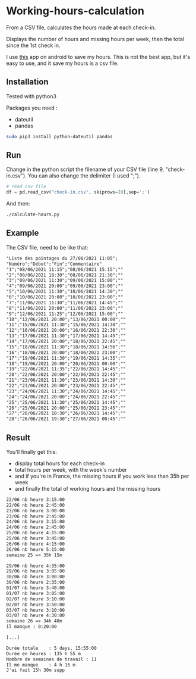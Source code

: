 # Working-hours-calculation
From a CSV file, calculates the hours made at each check-in. 

Displays the number of hours and missing hours per week, then the total since the 1st check in.

I use [this](https://play.google.com/store/apps/details?id=com.picca.pointage&hl=fr&gl=US) app on android to save my hours.
This is not the best app, but it's easy to use, and it save my hours is a csv file.

## Installation

Tested with python3

Packages you need :

* dateutil
* pandas

```bash
sudo pip3 install python-dateutil pandas
```

## Run

Change in the python script the filename of your CSV file (line 9, "check-in.csv").
You can also change the delimiter (I used ";").

```python
# read csv file
df = pd.read_csv("check-in.csv", skiprows=[0],sep=';')
```
And then:
```bash
./calculate-hours.py
```
## Example

The CSV file, need to be like that:

```txt
"Liste des pointages du 27/06/2021 11:05";
"Numéro";"Début";"Fin";"Commentaire"
"1";"08/06/2021 11:15";"08/06/2021 15:15";""
"2";"08/06/2021 18:30";"08/06/2021 21:30";""
"3";"09/06/2021 11:30";"09/06/2021 15:00";""
"4";"09/06/2021 20:00";"09/06/2021 23:00";""
"5";"10/06/2021 11:30";"10/06/2021 14:30";""
"6";"10/06/2021 20:00";"10/06/2021 23:00";""
"7";"11/06/2021 11:30";"11/06/2021 14:45";""
"8";"11/06/2021 20:00";"11/06/2021 23:00";""
"9";"12/06/2021 11:25";"12/06/2021 15:00";""
"10";"12/06/2021 20:00";"13/06/2021 00:00";""
"11";"15/06/2021 11:30";"15/06/2021 14:30";""
"12";"16/06/2021 20:00";"16/06/2021 22:30";""
"13";"17/06/2021 11:30";"17/06/2021 14:45";""
"14";"17/06/2021 20:00";"18/06/2021 22:45";""
"15";"18/06/2021 11:30";"18/06/2021 14:56";""
"16";"18/06/2021 20:00";"18/06/2021 23:00";""
"17";"19/06/2021 11:30";"19/06/2021 14:35";""
"18";"19/06/2021 20:00";"20/06/2021 00:00";""
"19";"22/06/2021 11:35";"22/06/2021 14:45";""
"20";"22/06/2021 20:00";"22/06/2021 22:45";""
"21";"23/06/2021 11:30";"23/06/2021 14:30";""
"22";"23/06/2021 20:00";"23/06/2021 22:45";""
"23";"24/06/2021 11:30";"24/06/2021 14:45";""
"24";"24/06/2021 20:00";"24/06/2021 22:45";""
"25";"25/06/2021 11:30";"25/06/2021 14:45";""
"26";"25/06/2021 20:00";"25/06/2021 23:45";""
"27";"26/06/2021 10:30";"26/06/2021 14:45";""
"28";"26/06/2021 19:30";"27/06/2021 00:45";""
```

## Result

You'll finally get this:

* display total hours for each check-in
* total hours per week, with the week's number
* and if you're in France, the missing hours if you work less than 35h per week
* and finally the total of working hours and the missing hours

```txt
22/06 nb heure 3:15:00
22/06 nb heure 2:45:00
23/06 nb heure 3:00:00
23/06 nb heure 2:45:00
24/06 nb heure 3:15:00
24/06 nb heure 2:45:00
25/06 nb heure 4:15:00
25/06 nb heure 3:45:00
26/06 nb heure 4:15:00
26/06 nb heure 5:15:00
semaine 25 => 35h 15m

29/06 nb heure 4:35:00
29/06 nb heure 3:05:00
30/06 nb heure 3:00:00
30/06 nb heure 2:35:00
01/07 nb heure 3:40:00
01/07 nb heure 3:05:00
02/07 nb heure 3:10:00
02/07 nb heure 3:50:00
03/07 nb heure 3:10:00
03/07 nb heure 4:30:00
semaine 26 => 34h 40m
il manque : 0:20:00

[...]

Durée totale    : 5 days, 15:55:00
Durée en heures : 135 h 55 m
Nombre de semaines de travail : 11
Il me manque    : 4 h 15 m
J'ai fait 15h 30m supp

```


